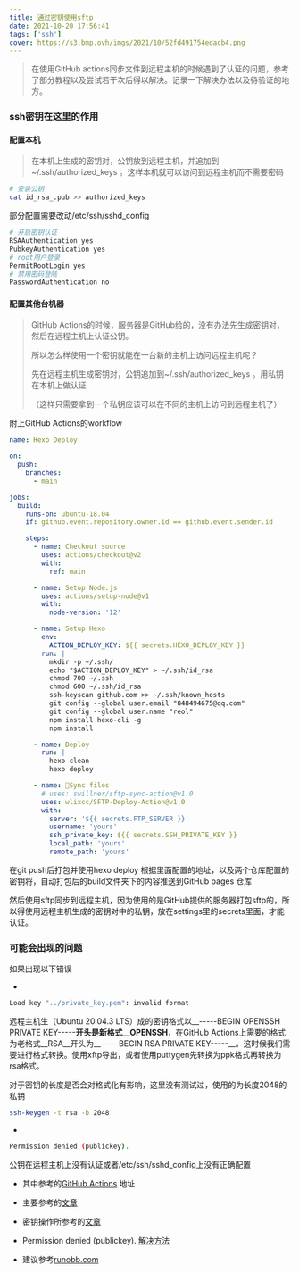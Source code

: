 ```yaml
---
title: 通过密钥使用sftp
date: 2021-10-20 17:56:41
tags: ['ssh']
cover: https://s3.bmp.ovh/imgs/2021/10/52fd491754edacb4.png
---
```








> 在使用GitHub actions同步文件到远程主机的时候遇到了认证的问题，参考了部分教程以及尝试若干次后得以解决。记录一下解决办法以及待验证的地方。



### ssh密钥在这里的作用

#### 配置本机

> 在本机上生成的密钥对，公钥放到远程主机，并追加到~/.ssh/authorized_keys 。这样本机就可以访问到远程主机而不需要密码

~~~sh
# 安装公钥
cat id_rsa_.pub >> authorized_keys
~~~

部分配置需要改动/etc/ssh/sshd_config

~~~sh
# 开启密钥认证
RSAAuthentication yes
PubkeyAuthentication yes
# root用户登录
PermitRootLogin yes
# 禁用密码登陆
PasswordAuthentication no
~~~



#### 配置其他台机器

>GitHub Actions的时候，服务器是GitHub给的，没有办法先生成密钥对，然后在远程主机上认证公钥。
>
>所以怎么样使用一个密钥就能在一台新的主机上访问远程主机呢？
>
>先在远程主机生成密钥对，公钥追加到~/.ssh/authorized_keys 。用私钥在本机上做认证
>
>（这样只需要拿到一个私钥应该可以在不同的主机上访问到远程主机了）



附上GitHub Actions的workflow

~~~yaml
name: Hexo Deploy

on:
  push:
    branches:
      - main

jobs:
  build:
    runs-on: ubuntu-18.04
    if: github.event.repository.owner.id == github.event.sender.id

    steps:
      - name: Checkout source
        uses: actions/checkout@v2
        with:
          ref: main

      - name: Setup Node.js
        uses: actions/setup-node@v1
        with:
          node-version: '12'

      - name: Setup Hexo
        env:
          ACTION_DEPLOY_KEY: ${{ secrets.HEXO_DEPLOY_KEY }}
        run: |
          mkdir -p ~/.ssh/
          echo "$ACTION_DEPLOY_KEY" > ~/.ssh/id_rsa
          chmod 700 ~/.ssh
          chmod 600 ~/.ssh/id_rsa
          ssh-keyscan github.com >> ~/.ssh/known_hosts
          git config --global user.email "848494675@qq.com"
          git config --global user.name "reol"
          npm install hexo-cli -g
          npm install

      - name: Deploy
        run: |
          hexo clean
          hexo deploy

      - name: 📂Sync files
        # uses: swillner/sftp-sync-action@v1.0 
        uses: wlixcc/SFTP-Deploy-Action@v1.0 
        with:
          server: '${{ secrets.FTP_SERVER }}'
          username: 'yours'
          ssh_private_key: ${{ secrets.SSH_PRIVATE_KEY }}
          local_path: 'yours' 
          remote_path: 'yours'
~~~

在git push后打包并使用hexo deploy 根据里面配置的地址，以及两个仓库配置的密钥将，自动打包后的build文件夹下的内容推送到GitHub pages 仓库

然后使用sftp同步到远程主机，因为使用的是GitHub提供的服务器打包sftp的，所以得使用远程主机生成的密钥对中的私钥，放在settings里的secrets里面，才能认证。

### 可能会出现的问题

如果出现以下错误

* 

~~~sh
Load key "../private_key.pem": invalid format
~~~

远程主机生（Ubuntu 20.04.3 LTS）成的密钥格式以__-----BEGIN OPENSSH PRIVATE KEY-----__开头是新格式__OPENSSH__，在GitHub Actions上需要的格式为老格式__RSA__开头为__-----BEGIN RSA PRIVATE KEY-----__。这时候我们需要进行格式转换。使用xftp导出，或者使用puttygen先转换为ppk格式再转换为rsa格式。

对于密钥的长度是否会对格式化有影响，这里没有测试过，使用的为长度2048的私钥

~~~sh
ssh-keygen -t rsa -b 2048
~~~

* 

~~~sh
Permission denied (publickey). 
~~~

公钥在远程主机上没有认证或者/etc/ssh/sshd_config上没有正确配置







+ 其中参考的[GitHub Actions](https://github.com/marketplace/actions/sftp-deploy) 地址

+ 主要参考的[文章](https://zhuanlan.zhihu.com/p/107545396)

+ 密钥操作所参考的[文章](https://www.cnblogs.com/yhaing/p/7921666.html)

+ Permission denied (publickey). [解决方法](https://www.cnblogs.com/guodavid/p/11004499.html)

+ 建议参考[runobb.com](https://www.runoob.com/w3cnote/set-ssh-login-key.html)

